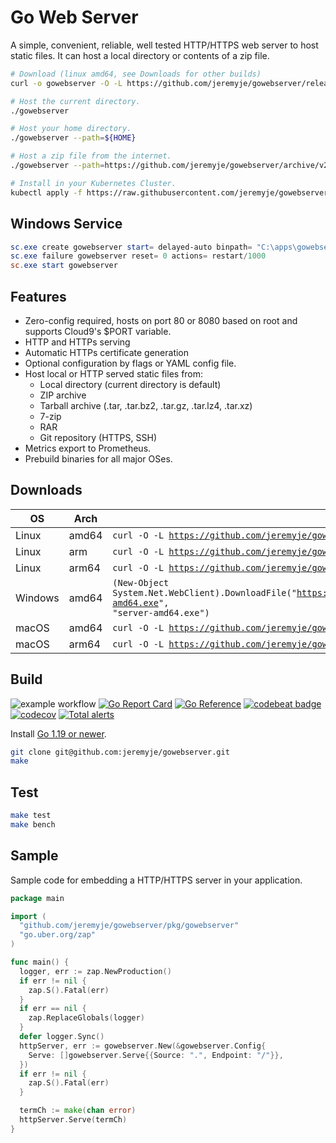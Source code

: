 # Go Web Server

A simple, convenient, reliable, well tested HTTP/HTTPS web server to host static files.
It can host a local directory or contents of a zip file.

```bash
# Download (linux amd64, see Downloads for other builds)
curl -o gowebserver -O -L https://github.com/jeremyje/gowebserver/releases/download/v2.5.4/server-amd64; chmod +x gowebserver

# Host the current directory.
./gowebserver

# Host your home directory.
./gowebserver --path=${HOME}

# Host a zip file from the internet.
./gowebserver --path=https://github.com/jeremyje/gowebserver/archive/v2.5.4.zip

# Install in your Kubernetes Cluster.
kubectl apply -f https://raw.githubusercontent.com/jeremyje/gowebserver/main/install/kubernetes.yaml
```

## Windows Service

```powershell
sc.exe create gowebserver start= delayed-auto binpath= "C:\apps\gowebserver.exe -configfile=C:\apps\gowebserver.yaml"
sc.exe failure gowebserver reset= 0 actions= restart/1000
sc.exe start gowebserver
```

## Features

* Zero-config required, hosts on port 80 or 8080 based on root and supports Cloud9's $PORT variable.
* HTTP and HTTPs serving
* Automatic HTTPs certificate generation
* Optional configuration by flags or YAML config file.
* Host local or HTTP served static files from:
  * Local directory (current directory is default)
  * ZIP archive
  * Tarball archive (.tar, .tar.bz2, .tar.gz, .tar.lz4, .tar.xz)
  * 7-zip
  * RAR
  * Git repository (HTTPS, SSH)
* Metrics export to Prometheus.
* Prebuild binaries for all major OSes.

## Downloads

|   OS   | Arch  | Link
|--------|-------|---------------------------------------------------------------------------------------------------------------------------------------------------------------------
|Linux   | amd64 | <code>curl -O -L https://github.com/jeremyje/gowebserver/releases/download/v2.5.4/server-amd64</code>
|Linux   | arm   | <code>curl -O -L https://github.com/jeremyje/gowebserver/releases/download/v2.5.4/server-arm</code>
|Linux   | arm64 | <code>curl -O -L https://github.com/jeremyje/gowebserver/releases/download/v2.5.4/server-arm64</code>
|Windows | amd64 | <code>(New-Object System.Net.WebClient).DownloadFile("https://github.com/jeremyje/gowebserver/releases/download/v2.5.4/server-amd64.exe", "server-amd64.exe")</code>
|macOS   | amd64 | <code>curl -O -L https://github.com/jeremyje/gowebserver/releases/download/v2.5.4/server-amd64-darwin</code>
|macOS   | arm64 | <code>curl -O -L https://github.com/jeremyje/gowebserver/releases/download/v2.5.4/server-arm64-darwin</code>

## Build

![example workflow](https://github.com/jeremyje/gowebserver/actions/workflows/deploy.yml/badge.svg) [![Go Report Card](https://goreportcard.com/badge/github.com/jeremyje/gowebserver)](https://goreportcard.com/report/github.com/jeremyje/gowebserver) [![Go Reference](https://pkg.go.dev/badge/github.com/jeremyje/gowebserver.svg)](https://pkg.go.dev/github.com/jeremyje/gowebserver) [![codebeat badge](https://codebeat.co/badges/55274aa8-2846-40d2-96c1-f0c9175534ae)](https://codebeat.co/projects/github-com-jeremyje-gowebserver-main) [![codecov](https://codecov.io/gh/jeremyje/gowebserver/branch/main/graph/badge.svg)](https://codecov.io/gh/jeremyje/gowebserver) [![Total alerts](https://img.shields.io/lgtm/alerts/g/jeremyje/gowebserver.svg?logo=lgtm&logoWidth=18)](https://lgtm.com/projects/g/jeremyje/gowebserver/alerts/)

Install [Go 1.19 or newer](https://golang.org/dl/).

```bash
git clone git@github.com:jeremyje/gowebserver.git
make
```

## Test

```bash
make test
make bench
```

## Sample

Sample code for embedding a HTTP/HTTPS server in your application.

```go
package main

import (
  "github.com/jeremyje/gowebserver/pkg/gowebserver"
  "go.uber.org/zap"
)

func main() {
  logger, err := zap.NewProduction()
  if err != nil {
    zap.S().Fatal(err)
  }
  if err == nil {
    zap.ReplaceGlobals(logger)
  }
  defer logger.Sync()
  httpServer, err := gowebserver.New(&gowebserver.Config{
    Serve: []gowebserver.Serve{{Source: ".", Endpoint: "/"}},
  })
  if err != nil {
    zap.S().Fatal(err)
  }

  termCh := make(chan error)
  httpServer.Serve(termCh)
}

```
